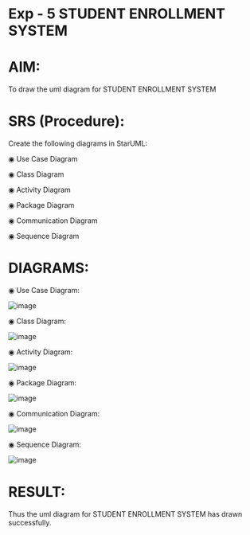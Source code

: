 # Exp - 5 STUDENT ENROLLMENT SYSTEM

# AIM:

To draw the uml diagram for STUDENT ENROLLMENT SYSTEM

# SRS (Procedure):

Create the following diagrams in StarUML:

◉ Use Case Diagram

◉ Class Diagram

◉ Activity Diagram

◉ Package Diagram

◉ Communication Diagram

◉ Sequence Diagram

# DIAGRAMS:

◉ Use Case Diagram:

![image](https://github.com/user-attachments/assets/3475fa56-096b-4011-b9b2-eb88208a6ee2)

◉ Class Diagram:

![image](https://github.com/user-attachments/assets/080b8b46-be59-4ae5-94f7-a000551127a9)

◉ Activity Diagram:

![image](https://github.com/user-attachments/assets/2b0697dc-d753-4bd5-9a59-4e6bf9e42004)

◉ Package Diagram:

![image](https://github.com/user-attachments/assets/812564a0-9bf0-4d39-b4f3-d4e50892c754)

◉ Communication Diagram:

![image](https://github.com/user-attachments/assets/d628e664-d280-4b6c-889a-3b1581de0515)

◉ Sequence Diagram:

![image](https://github.com/user-attachments/assets/9f75f44a-4305-44b6-8346-c8122eebfc7f)


# RESULT:
Thus the uml diagram for STUDENT ENROLLMENT SYSTEM has drawn successfully.
